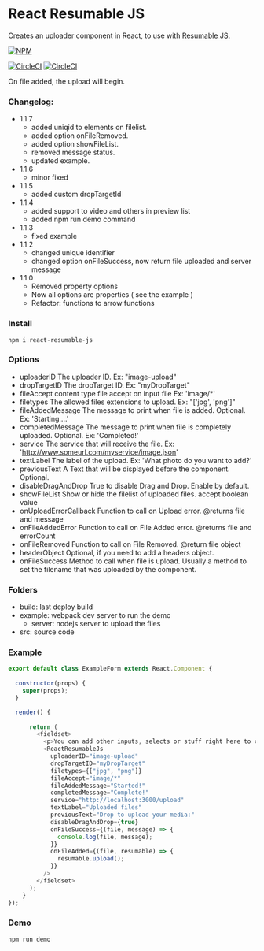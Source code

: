 # React Resumable JS

Creates an uploader component in React, to use with [Resumable JS.](http://www.resumablejs.com/)

[![NPM](https://nodei.co/npm/react-resumable-js.png?downloads=true&downloadRank=true&stars=true)](https://nodei.co/npm/react-resumable-js/)

[![CircleCI](https://circleci.com/gh/Artear/ReactResumableJS.svg)](https://circleci.com/gh/Artear/ReactResumableJS) [![CircleCI](https://circleci.com/gh/Artear/ReactResumableJS.svg?style=shield)](https://circleci.com/gh/Artear/ReactResumableJS)

On file added, the upload will begin.

### Changelog:
- 1.1.7
    - added uniqid to elements on filelist.
    - added option onFileRemoved.
    - added option showFileList.
    - removed message status.
    - updated example.
- 1.1.6
    - minor fixed
- 1.1.5
    - added custom dropTargetId
- 1.1.4
    - added support to video and others in preview list
    - added npm run demo command
- 1.1.3
    - fixed example
- 1.1.2
    - changed unique identifier
    - changed option onFileSuccess, now return file uploaded and server message
- 1.1.0
    - Removed property options
    - Now all options are properties ( see the example )
    - Refactor: functions to arrow functions
    

### Install
`npm i react-resumable-js`

### Options
- uploaderID The uploader ID. Ex: "image-upload"
- dropTargetID The dropTarget ID. Ex: "myDropTarget"
- fileAccept content type file accept on input file Ex: 'image/*'
- filetypes The allowed files extensions to upload. Ex: "['jpg', 'png']"
- fileAddedMessage The message to print when file is added. Optional. Ex: 'Starting....'
- completedMessage The message to print when file is completely uploaded. Optional. Ex: 'Completed!'
- service The service that will receive the file. Ex: 'http://www.someurl.com/myservice/image.json'
- textLabel The label of the upload. Ex: 'What photo do you want to add?'
- previousText A Text that will be displayed before the component. Optional.
- disableDragAndDrop True to disable Drag and Drop. Enable by default.
- showFileList Show or hide the filelist of uploaded files. accept boolean value
- onUploadErrorCallback Function to call on Upload error. @returns file and message
- onFileAddedError Function to call on File Added error. @returns file and errorCount
- onFileRemoved Function to call on File Removed. @return file object
- headerObject Optional, if you need to add a headers object.
- onFileSuccess Method to call when file is upload. Usually a method to set the filename that was uploaded by the component.

### Folders
- build: last deploy build
- example: webpack dev server to run the demo
    - server: nodejs server to upload the files
- src: source code

### Example 

```javascript
export default class ExampleForm extends React.Component {
  
  constructor(props) {
    super(props);
  }

  render() {
  
      return (
        <fieldset>
          <p>You can add other inputs, selects or stuff right here to complete a form.</p>
          <ReactResumableJs
            uploaderID="image-upload"
            dropTargetID="myDropTarget"
            filetypes={["jpg", "png"]}
            fileAccept="image/*"
            fileAddedMessage="Started!"
            completedMessage="Complete!"
            service="http://localhost:3000/upload"
            textLabel="Uploaded files"
            previousText="Drop to upload your media:"
            disableDragAndDrop={true}
            onFileSuccess={(file, message) => {
              console.log(file, message);
            }}
            onFileAdded={(file, resumable) => {
              resumable.upload();
            }}
          />
        </fieldset>
      );
    }
});
```

### Demo
`npm run demo`